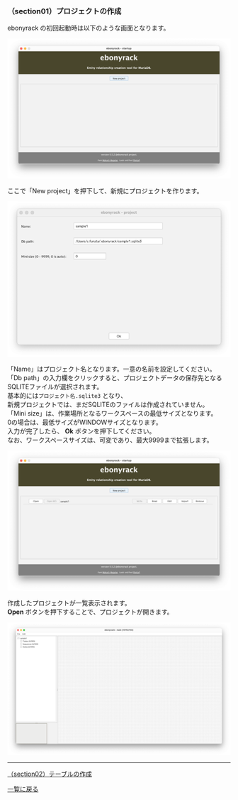 ### （section01）プロジェクトの作成

ebonyrack の初回起動時は以下のような画面となります。  

![](../image/00_Startup_01.png)

ここで「New project」を押下して、新規にプロジェクトを作ります。  

![](../image/01_Project_01.png)

「Name」はプロジェクト名となります。一意の名前を設定してください。
「Db path」の入力欄をクリックすると、プロジェクトデータの保存先となるSQLITEファイルが選択されます。  
基本的には`プロジェクト名.sqlite3` となり、  
新規プロジェクトでは、まだSQLITEのファイルは作成されていません。  
「Mini size」は、作業場所となるワークスペースの最低サイズとなります。  
0の場合は、最低サイズがWINDOWサイズとなります。  
入力が完了したら、 __Ok__ ボタンを押下してください。  
なお、ワークスペースサイズは、可変であり、最大9999まで拡張します。  

![](../image/02_Startup_02.png)

作成したプロジェクトが一覧表示されます。  
 __Open__ ボタンを押下することで、プロジェクトが開きます。  

![](../image/03_Main_01.png)

---

[（section02）テーブルの作成](section02.md)

[一覧に戻る](../manual.ja.md)